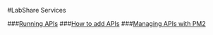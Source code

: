 #LabShare Services

###[Running APIs](docs/run-package.md)
###[How to add APIs](docs/package-apis.md)
###[Managing APIs with PM2](docs/pm2-services.md)